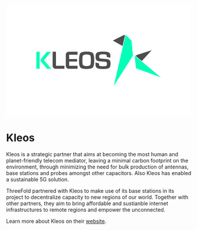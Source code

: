 ![kleos logo](./img/kleos_logo.jpg)


# Kleos

Kleos is a strategic partner that aims at becoming the most human and planet-friendly telecom mediator, leaving a minimal carbon footprint on the environment, through minimizing the need for bulk production of antennas, base stations and probes amongst other capacitors. Also Kleos has enabled a sustainable 5G solution.

ThreeFold partnered with Kleos to make use of its base stations in its project to decentralize capacity to new regions of our world. Together with other partners, they aim to bring affordable and sustianble internet infrastructures to remote regions and empower the unconnected. 

Learn more about Kleos on their [website](http://kleos.net).